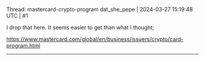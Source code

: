 Thread: mastercard-crypto-program
dat_she_pepe | 2024-03-27 15:19:48 UTC | #1

I drop that here. It seems easier to get than what I thought;

https://www.mastercard.com/global/en/business/issuers/crypto/card-program.html

-------------------------

